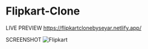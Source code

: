 # Flipkart-Clone

LIVE PREVIEW
https://flipkartclonebyseyar.netlify.app/

SCREENSHOT
![Flipkart](https://github.com/SeyarSawayz/Flipkart-Clone/assets/64561523/da4e9f4b-8011-4c65-9c84-6c3c79d04344)
